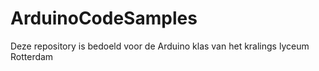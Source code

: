 # ArduinoCodeSamples
Deze repository is bedoeld voor de Arduino klas van het kralings lyceum Rotterdam
